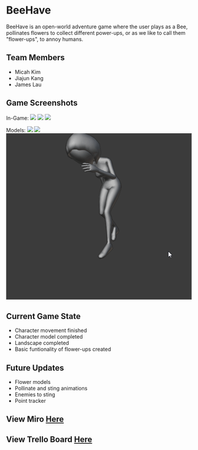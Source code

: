 # BeeHave

BeeHave is an open-world adventure game where the user plays as a Bee, pollinates flowers to collect different power-ups, or as we like to call them "flower-ups", to annoy humans.

## Team Members
- Micah Kim
- Jiajun Kang
- James Lau

## Game Screenshots
In-Game:
<img class="ui huge middle image" src="../images/game-v1-1.png">
<img class="ui huge middle image" src="../images/game-v1-2.png">
<img class="ui huge middle image" src="../images/game-v1-3.png">

Models:
<img class="ui huge middle image" src="../images/bee-model-1.png">
<img class="ui huge middle image" src="../images/bee-model-2.png">
![faint](https://github.com/JiajunK/BeeHave/blob/main/images/faint.gif)

## Current Game State
- Character movement finished
- Character model completed
- Landscape completed
- Basic funtionality of flower-ups created

## Future Updates
- Flower models
- Pollinate and sting animations
- Enemies to sting
- Point tracker

## View Miro <a href="https://miro.com/app/board/o9J_lSn7fj4=/">Here</a> 

## View Trello Board <a href="https://trello.com/b/Qbd5DfBi/bee-simulator">Here</a>


